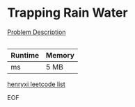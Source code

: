 # Trapping Rain Water
[Problem Description](https://leetcode.com/problems/trapping-rain-water/)

```

```

| Runtime       | Memory     | 
| :------------- | :---------- |
|  ms | 5 MB	   |


[henryxi leetcode list](http://www.henryxi.com/leetcode)

EOF